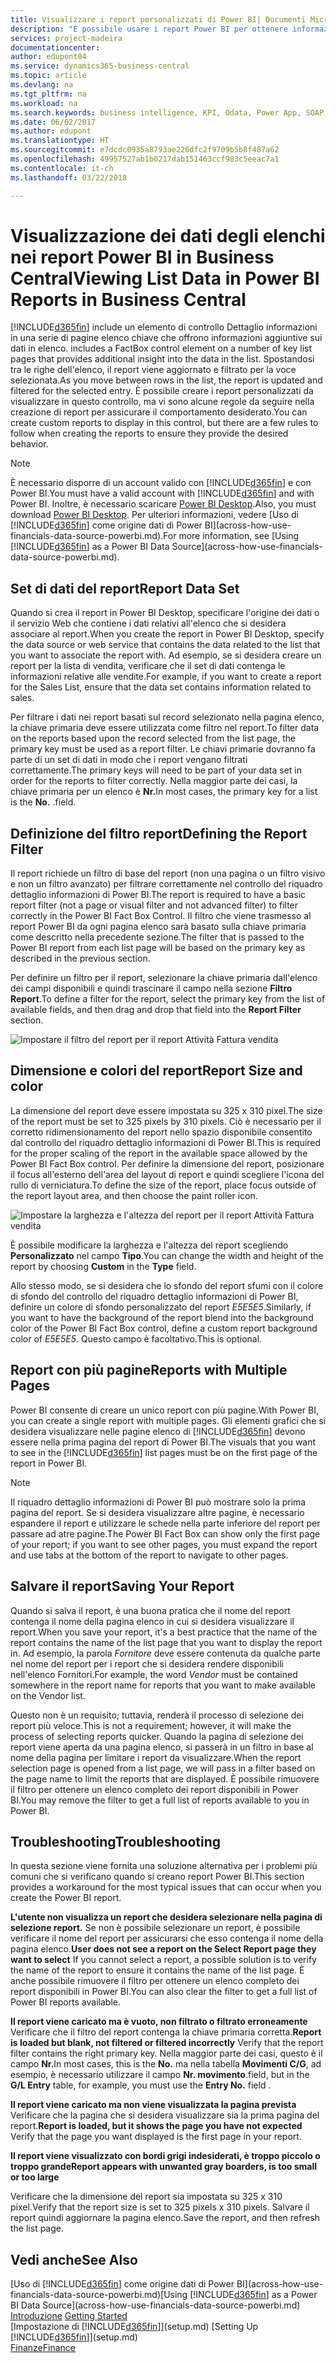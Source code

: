 ```yaml
---
title: Visualizzare i report personalizzati di Power BI| Documenti Microsoft
description: "È possibile usare i report Power BI per ottenere informazioni aggiuntive sui dati negli elenchi di Financials."
services: project-madeira
documentationcenter: 
author: edupont04
ms.service: dynamics365-business-central
ms.topic: article
ms.devlang: na
ms.tgt_pltfrm: na
ms.workload: na
ms.search.keywords: business intelligence, KPI, Odata, Power App, SOAP, analysis
ms.date: 06/02/2017
ms.author: edupont
ms.translationtype: HT
ms.sourcegitcommit: e7dcdc0935a8793ae226dfc2f9709b5b8f487a62
ms.openlocfilehash: 49957527ab1b0217dab151463ccf983c5eeac7a1
ms.contentlocale: it-ch
ms.lasthandoff: 03/22/2018

---
```

# <a name="viewing-list-data-in-power-bi-reports-in-business-central"></a><span data-ttu-id="d2a99-103">Visualizzazione dei dati degli elenchi nei report Power BI in Business Central</span><span class="sxs-lookup"><span data-stu-id="d2a99-103">Viewing List Data in Power BI Reports in Business Central</span></span> 
[!INCLUDE[d365fin](includes/d365fin_md.md)]<span data-ttu-id="d2a99-104"> include un elemento di controllo Dettaglio informazioni in una serie di pagine elenco chiave che offrono informazioni aggiuntive sui dati in elenco.</span><span class="sxs-lookup"><span data-stu-id="d2a99-104"> includes a FactBox control element on a number of key list pages that provides additional insight into the data in the list.</span></span> <span data-ttu-id="d2a99-105">Spostandosi tra le righe dell'elenco, il report viene aggiornato e filtrato per la voce selezionata.</span><span class="sxs-lookup"><span data-stu-id="d2a99-105">As you move between rows in the list, the report is updated and filtered for the selected entry.</span></span> <span data-ttu-id="d2a99-106">È possibile creare i report personalizzati da visualizzare in questo controllo, ma vi sono alcune regole da seguire nella creazione di report per assicurare il comportamento desiderato.</span><span class="sxs-lookup"><span data-stu-id="d2a99-106">You can create custom reports to display in this control, but there are a few rules to follow when creating the reports to ensure they provide the desired behavior.</span></span>  

> [!NOTE]  
>   <span data-ttu-id="d2a99-107">È necessario disporre di un account valido con [!INCLUDE[d365fin](includes/d365fin_md.md)] e con Power BI.</span><span class="sxs-lookup"><span data-stu-id="d2a99-107">You must have a valid account with [!INCLUDE[d365fin](includes/d365fin_md.md)] and with Power BI.</span></span> <span data-ttu-id="d2a99-108">Inoltre, è necessario scaricare [Power BI Desktop](https://powerbi.microsoft.com/en-us/desktop/).</span><span class="sxs-lookup"><span data-stu-id="d2a99-108">Also, you must download [Power BI Desktop](https://powerbi.microsoft.com/en-us/desktop/).</span></span> <span data-ttu-id="d2a99-109">Per ulteriori informazioni, vedere [Uso di [!INCLUDE[d365fin](includes/d365fin_md.md)] come origine dati di Power BI](across-how-use-financials-data-source-powerbi.md).</span><span class="sxs-lookup"><span data-stu-id="d2a99-109">For more information, see [Using [!INCLUDE[d365fin](includes/d365fin_md.md)] as a Power BI Data Source](across-how-use-financials-data-source-powerbi.md).</span></span>  

## <a name="report-data-set"></a><span data-ttu-id="d2a99-110">Set di dati del report</span><span class="sxs-lookup"><span data-stu-id="d2a99-110">Report Data Set</span></span>
<span data-ttu-id="d2a99-111">Quando si crea il report in Power BI Desktop, specificare l'origine dei dati o il servizio Web che contiene i dati relativi all'elenco che si desidera associare al report.</span><span class="sxs-lookup"><span data-stu-id="d2a99-111">When you create the report in Power BI Desktop, specify the data source or web service that contains the data related to the list that you want to associate the report with.</span></span> <span data-ttu-id="d2a99-112">Ad esempio, se si desidera creare un report per la lista di vendita, verificare che il set di dati contenga le informazioni relative alle vendite.</span><span class="sxs-lookup"><span data-stu-id="d2a99-112">For example, if you want to create a report for the Sales List, ensure that the data set contains information related to sales.</span></span>  

<span data-ttu-id="d2a99-113">Per filtrare i dati nei report basati sul record selezionato nella pagina elenco, la chiave primaria deve essere utilizzata come filtro nel report.</span><span class="sxs-lookup"><span data-stu-id="d2a99-113">To filter data on the reports based upon the record selected from the list page, the primary key must be used as a report filter.</span></span> <span data-ttu-id="d2a99-114">Le chiavi primarie dovranno fa parte di un set di dati in modo che i report vengano filtrati correttamente.</span><span class="sxs-lookup"><span data-stu-id="d2a99-114">The primary keys will need to be part of your data set in order for the reports to filter correctly.</span></span> <span data-ttu-id="d2a99-115">Nella maggior parte dei casi, la chiave primaria per un elenco è **Nr.**</span><span class="sxs-lookup"><span data-stu-id="d2a99-115">In most cases, the primary key for a list is the **No.**</span></span> <span data-ttu-id="d2a99-116">.</span><span class="sxs-lookup"><span data-stu-id="d2a99-116">field.</span></span>  

## <a name="defining-the-report-filter"></a><span data-ttu-id="d2a99-117">Definizione del filtro report</span><span class="sxs-lookup"><span data-stu-id="d2a99-117">Defining the Report Filter</span></span>
<span data-ttu-id="d2a99-118">Il report richiede un filtro di base del report (non una pagina o un filtro visivo e non un filtro avanzato) per filtrare correttamente nel controllo del riquadro dettaglio informazioni di Power BI.</span><span class="sxs-lookup"><span data-stu-id="d2a99-118">The report is required to have a basic report filter (not a page or visual filter and not advanced filter) to filter correctly in the Power BI Fact Box Control.</span></span> <span data-ttu-id="d2a99-119">Il filtro che viene trasmesso al report Power BI da ogni pagina elenco sarà basato sulla chiave primaria come descritto nella precedente sezione.</span><span class="sxs-lookup"><span data-stu-id="d2a99-119">The filter that is passed to the Power BI report from each list page will be based on the primary key as described in the previous section.</span></span>  

<span data-ttu-id="d2a99-120">Per definire un filtro per il report, selezionare la chiave primaria dall'elenco dei campi disponibili e quindi trascinare il campo nella sezione **Filtro Report**.</span><span class="sxs-lookup"><span data-stu-id="d2a99-120">To define a filter for the report, select the primary key from the list of available fields, and then drag and drop that field into the **Report Filter** section.</span></span>  

![Impostare il filtro del report per il report Attività Fattura vendita](./media/across-how-use-powerbi-reports-factbox/financials-powerbi-report-filter.png)

## <a name="report-size-and-color"></a><span data-ttu-id="d2a99-122">Dimensione e colori del report</span><span class="sxs-lookup"><span data-stu-id="d2a99-122">Report Size and color</span></span>
<span data-ttu-id="d2a99-123">La dimensione del report deve essere impostata su 325 x 310 pixel.</span><span class="sxs-lookup"><span data-stu-id="d2a99-123">The size of the report must be set to 325 pixels by 310 pixels.</span></span> <span data-ttu-id="d2a99-124">Ciò è necessario per il corretto ridimensionamento del report nello spazio disponibile consentito dal controllo del riquadro dettaglio informazioni di Power BI.</span><span class="sxs-lookup"><span data-stu-id="d2a99-124">This is required for the proper scaling of the report in the available space allowed by the Power BI Fact Box control.</span></span> <span data-ttu-id="d2a99-125">Per definire la dimensione del report, posizionare il focus all'esterno dell'area del layout di report e quindi scegliere l'icona del rullo di verniciatura.</span><span class="sxs-lookup"><span data-stu-id="d2a99-125">To define the size of the report, place focus outside of the report layout area, and then choose the paint roller icon.</span></span>

![Impostare la larghezza e l'altezza del report per il report Attività Fattura vendita](./media/across-how-use-powerbi-reports-factbox/financials-powerbi-report-sizing.png)

<span data-ttu-id="d2a99-127">È possibile modificare la larghezza e l'altezza del report scegliendo **Personalizzato** nel campo **Tipo**.</span><span class="sxs-lookup"><span data-stu-id="d2a99-127">You can change the width and height of the report by choosing **Custom** in the **Type** field.</span></span>

<span data-ttu-id="d2a99-128">Allo stesso modo, se si desidera che lo sfondo del report sfumi con il colore di sfondo del controllo del riquadro dettaglio informazioni di Power BI, definire un colore di sfondo personalizzato del report *E5E5E5*.</span><span class="sxs-lookup"><span data-stu-id="d2a99-128">Similarly, if you want to have the background of the report blend into the background color of the Power BI Fact Box control, define a custom report background color of *E5E5E5*.</span></span> <span data-ttu-id="d2a99-129">Questo campo è facoltativo.</span><span class="sxs-lookup"><span data-stu-id="d2a99-129">This is optional.</span></span>  

## <a name="reports-with-multiple-pages"></a><span data-ttu-id="d2a99-130">Report con più pagine</span><span class="sxs-lookup"><span data-stu-id="d2a99-130">Reports with Multiple Pages</span></span>
<span data-ttu-id="d2a99-131">Power BI consente di creare un unico report con più pagine.</span><span class="sxs-lookup"><span data-stu-id="d2a99-131">With Power BI, you can create a single report with multiple pages.</span></span> <span data-ttu-id="d2a99-132">Gli elementi grafici che si desidera visualizzare nelle pagine elenco di [!INCLUDE[d365fin](includes/d365fin_md.md)] devono essere nella prima pagina del report di Power BI.</span><span class="sxs-lookup"><span data-stu-id="d2a99-132">The visuals that you want to see in the [!INCLUDE[d365fin](includes/d365fin_md.md)] list pages must be on the first page of the report in Power BI.</span></span>  

> [!NOTE]  
>  <span data-ttu-id="d2a99-133">Il riquadro dettaglio informazioni di Power BI può mostrare solo la prima pagina del report. Se si desidera visualizzare altre pagine, è necessario espandere il report e utilizzare le schede nella parte inferiore del report per passare ad atre pagine.</span><span class="sxs-lookup"><span data-stu-id="d2a99-133">The Power BI Fact Box can show only the first page of your report; if you want to see other pages, you must expand the report and use tabs at the bottom of the report to navigate to other pages.</span></span>  

## <a name="saving-your-report"></a><span data-ttu-id="d2a99-134">Salvare il report</span><span class="sxs-lookup"><span data-stu-id="d2a99-134">Saving Your Report</span></span>

<span data-ttu-id="d2a99-135">Quando si salva il report, è una buona pratica che il nome del report contenga il nome della pagina elenco in cui si desidera visualizzare il report.</span><span class="sxs-lookup"><span data-stu-id="d2a99-135">When you save your report, it's a best practice that the name of the report contains the name of the list page that you want to display the report in.</span></span> <span data-ttu-id="d2a99-136">Ad esempio, la parola *Fornitore* deve essere contenuta da qualche parte nel nome del report per i report che si desidera rendere disponibili nell'elenco Fornitori.</span><span class="sxs-lookup"><span data-stu-id="d2a99-136">For example, the word *Vendor* must be contained somewhere in the report name for reports that you want to make available on the Vendor list.</span></span>  

<span data-ttu-id="d2a99-137">Questo non è un requisito; tuttavia, renderà il processo di selezione dei report più veloce.</span><span class="sxs-lookup"><span data-stu-id="d2a99-137">This is not a requirement; however, it will make the process of selecting reports quicker.</span></span> <span data-ttu-id="d2a99-138">Quando la pagina di selezione dei report viene aperta da una pagina elenco, si passerà in un filtro in base al nome della pagina per limitare i report da visualizzare.</span><span class="sxs-lookup"><span data-stu-id="d2a99-138">When the report selection page is opened from a list page, we will pass in a filter based on the page name to limit the reports that are displayed.</span></span>  <span data-ttu-id="d2a99-139">È possibile rimuovere il filtro per ottenere un elenco completo dei report disponibili in Power BI.</span><span class="sxs-lookup"><span data-stu-id="d2a99-139">You may remove the filter to get a full list of reports available to you in Power BI.</span></span>  

## <a name="troubleshooting"></a><span data-ttu-id="d2a99-140">Troubleshooting</span><span class="sxs-lookup"><span data-stu-id="d2a99-140">Troubleshooting</span></span>
<span data-ttu-id="d2a99-141">In questa sezione viene fornita una soluzione alternativa per i problemi più comuni che si verificano quando si creano report Power BI.</span><span class="sxs-lookup"><span data-stu-id="d2a99-141">This section provides a workaround for the most typical issues that can occur when you create the Power BI report.</span></span>  

<span data-ttu-id="d2a99-142">**L'utente non visualizza un report che desidera selezionare nella pagina di selezione report.** Se non è possibile selezionare un report, è possibile verificare il nome del report per assicurarsi che esso contenga il nome della pagina elenco.</span><span class="sxs-lookup"><span data-stu-id="d2a99-142">**User does not see a report on the Select Report page they want to select** If you cannot select a report, a possible solution is to verify the name of the report to ensure it contains the name of the list page.</span></span> <span data-ttu-id="d2a99-143">È anche possibile rimuovere il filtro per ottenere un elenco completo dei report disponibili in Power BI.</span><span class="sxs-lookup"><span data-stu-id="d2a99-143">You can also clear the filter to get a full list of Power BI reports available.</span></span>  

<span data-ttu-id="d2a99-144">**Il report viene caricato ma è vuoto, non filtrato o filtrato erroneamente** Verificare che il filtro del report contenga la chiave primaria corretta.</span><span class="sxs-lookup"><span data-stu-id="d2a99-144">**Report is loaded but blank, not filtered or filtered incorrectly** Verify that the report filter contains the right primary key.</span></span> <span data-ttu-id="d2a99-145">Nella maggior parte dei casi, questo è il campo **Nr.**</span><span class="sxs-lookup"><span data-stu-id="d2a99-145">In most cases, this is the **No.**</span></span> <span data-ttu-id="d2a99-146">ma nella tabella **Movimenti C/G**, ad esempio, è necessario utilizzare il campo **Nr. movimento**.</span><span class="sxs-lookup"><span data-stu-id="d2a99-146">field, but in the **G/L Entry** table, for example, you must use the **Entry No.** field  .</span></span>

<span data-ttu-id="d2a99-147">**Il report viene caricato ma non viene visualizzata la pagina prevista** Verificare che la pagina che si desidera visualizzare sia la prima pagina del report.</span><span class="sxs-lookup"><span data-stu-id="d2a99-147">**Report is loaded, but it shows the page you have not expected** Verify that the page you want displayed is the first page in your report.</span></span>  

<span data-ttu-id="d2a99-148">**Il report viene visualizzato con bordi grigi indesiderati, è troppo piccolo o troppo grande**</span><span class="sxs-lookup"><span data-stu-id="d2a99-148">**Report appears with unwanted gray boarders, is too small or too large**</span></span>

<span data-ttu-id="d2a99-149">Verificare che la dimensione del report sia impostata su 325 x 310 pixel.</span><span class="sxs-lookup"><span data-stu-id="d2a99-149">Verify that the report size is set to 325 pixels x 310 pixels.</span></span> <span data-ttu-id="d2a99-150">Salvare il report quindi aggiornare la pagina elenco.</span><span class="sxs-lookup"><span data-stu-id="d2a99-150">Save the report, and then refresh the list page.</span></span>  

## <a name="see-also"></a><span data-ttu-id="d2a99-151">Vedi anche</span><span class="sxs-lookup"><span data-stu-id="d2a99-151">See Also</span></span>
<span data-ttu-id="d2a99-152">[Uso di [!INCLUDE[d365fin](includes/d365fin_md.md)] come origine dati di Power BI](across-how-use-financials-data-source-powerbi.md)</span><span class="sxs-lookup"><span data-stu-id="d2a99-152">[Using [!INCLUDE[d365fin](includes/d365fin_md.md)] as a Power BI Data Source](across-how-use-financials-data-source-powerbi.md)</span></span>  
<span data-ttu-id="d2a99-153">[Introduzione](product-get-started.md)  </span><span class="sxs-lookup"><span data-stu-id="d2a99-153">[Getting Started](product-get-started.md)  </span></span>  
<span data-ttu-id="d2a99-154">[Impostazione di [!INCLUDE[d365fin](includes/d365fin_md.md)]](setup.md)  </span><span class="sxs-lookup"><span data-stu-id="d2a99-154">[Setting Up [!INCLUDE[d365fin](includes/d365fin_md.md)]](setup.md)  </span></span>  
[<span data-ttu-id="d2a99-155">Finanze</span><span class="sxs-lookup"><span data-stu-id="d2a99-155">Finance</span></span>](finance.md)  

